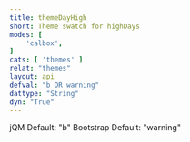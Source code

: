 ```yaml
---
title: themeDayHigh
short: Theme swatch for highDays
modes: [
	'calbox',
]
cats: [ 'themes' ]
relat: "themes"
layout: api
defval: "b OR warning"
dattype: "String"
dyn: "True"
---
```


jQM Default: "b"
Bootstrap Default: "warning"

